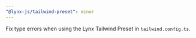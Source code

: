 ```yaml
---
"@lynx-js/tailwind-preset": minor
---
```


Fix type errors when using the Lynx Tailwind Preset in `tailwind.config.ts`.
